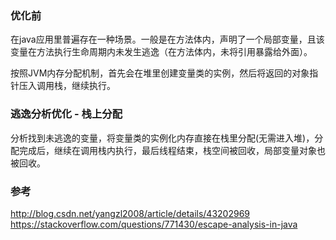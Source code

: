 
### 优化前
在java应用里普遍存在一种场景。一般是在方法体内，声明了一个局部变量，且该变量在方法执行生命周期内未发生逃逸（在方法体内，未将引用暴露给外面）。

按照JVM内存分配机制，首先会在堆里创建变量类的实例，然后将返回的对象指针压入调用栈，继续执行。

### 逃逸分析优化 - 栈上分配
分析找到未逃逸的变量，将变量类的实例化内存直接在栈里分配(无需进入堆)，分配完成后，继续在调用栈内执行，最后线程结束，栈空间被回收，局部变量对象也被回收。


### 参考

http://blog.csdn.net/yangzl2008/article/details/43202969
https://stackoverflow.com/questions/771430/escape-analysis-in-java


